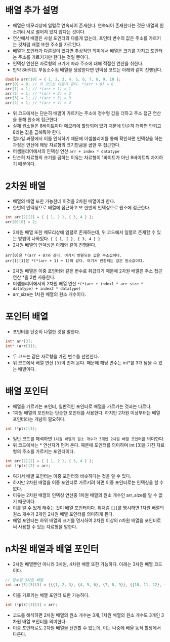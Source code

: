 # 배열 추가 설명
- 배열은 메모리상에 일렬로 연속되어 존재한다. 연속되어 존재한다는 것은 배열의 원소끼리 서로 떨어져 있지 않다는 것이다.
- 연산에서 배열은 사실 포인터와 다를게 없는데, 포인터 변수의 값은 주소를 가르키는 것처럼 배열 또한 주소를 가르킨다.
- 배열과 포인터가 다른것이 있다면 추상적인 의미에서 배열은 크기를 가지고 포인터는 주소를 가르키기만 한다는 것일 뿐이다.
- 인덱싱 연산은 자료형의 크기에 따라 주소에 대해 적절한 연산을 취한다.
- 만약 8바이트 부동소수점 배열을 생성한다면 인덱싱 코드는 아래와 같이 진행된다.

```cpp
double arr[10] = { 1, 2, 3, 4, 5, 6, 7, 8, 9, 10 };
arr[0] = 0; // 이 코드는 다음과 같다. *(arr + 0) = 0
arr[1] = 1; // *(arr + 1) = 1
arr[2] = 1; // *(arr + 2) = 2
arr[3] = 1; // *(arr + 3) = 3
arr[4] = 1; // *(arr + 4) = 4
```

- 위 코드에서는 단순히 배열이 가르키는 주소에 정수형 값을 더하고 주소 접근 연산을 통해 원소에 접근한다.
- 실제 원소들은 8바이트마다 메모리에 할당되어 있기 때문에 단순히 더하면 안되고 8라는 값을 곱해줘야 한다.
- 컴파일 과정에서 이를 인식하기 때문에 어셈블리어를 통해 확인하면 인덱싱을 하는 과정은 연산에 해당 자료형의 크기만큼을 곱한 후 접근한다.
- 어셈블리어에서의 인덱싱 연산 ```arr + index * datatype```
- 단순히 자료형의 크기를 곱하는 이유는 자료형이 1바이트가 아닌 8바이트씩 차지하기 때문이다.
# 2차원 배열
- 배열의 배열 또한 가능한데 이것을 2차원 배열이라 한다.
- 한번의 인덱싱으로 배열에 접근하고 또 한번의 인덱싱으로 원소에 접근한다.

```cpp
int arr[2][2] = { { 1, 2 }, { 3, 4 } };
arr[0][0] = 2;
```

- 2차원 배열 또한 메모리상에 일렬로 존재하는데, 위 코드에서 일렬로 존재할 수 있는 방법이 나와있다. ```{ { 1, 2 }, { 3, 4 } }```
- 2차원 배열의 인덱싱은 아래와 같이 진행된다.

```
arr[0]은 *(arr + 0)와 같다. 여기서 반환되는 값은 주소값이다.
arr[1][1]은 *(*(arr + 1) + 1)와 같다. 여기서 반환되는 값은 원소값이다.
```

- 2차원 배열은 이중 포인터와 같은 변수로 취급되기 때문에 2차원 배열은 주소 접근 연산 *을 2번 사용한다.
- 어셈블리어에서의 2차원 배열 연산 ```*(*(arr + index1 * arr_size * datatype) + index2 * datatype)```
- arr_size는 1차원 배열의 원소 개수이다.
# 포인터 배열
- 포인터를 단순히 나열한 것을 말한다.

```cpp
int* arr[3];
int* (arr[3]);
```

- 두 코드는 같은 자료형을 가진 변수를 선언한다.
- 위 코드에서 배열 연산 ```[3]```이 먼저 온다. 때문에 해당 변수는 int*를 3개 담을 수 있는 배열이다.
# 배열 포인터
- 배열을 가르키는 포인터, 일반적인 포인터로 배열을 가르키는 것과는 다르다.
- 1차원 배열의 포인터는 단순한 포인터를 사용한다. 하지만 2차원 이상부터는 배열 포인터라는 개념이 필요하다.

```cpp
int (*ptr)[3];
```

- 일단 코드를 해석하면 ```1차원 배열의 원소 개수가 3개인 2차원 배열 포인터```를 의미한다.
- 위 코드에서는 * 연산자가 먼저 온다. 때문에 포인터를 의미하며 int [3]을 가진 자료형의 주소를 가르키는 포인터이다.

```cpp
int arr[2][2] = { { 1, 2 }, { 3, 4 } };
int (*ptr)[2] = arr;
```

- 여기서 배열 포인터는 이중 포인터와 비슷하다는 것을 알 수 있다.
- 하지만 2차원 배열을 이중 포인터로 가르키려 하면 이중 포인터로는 인덱싱을 할 수 없다.
- 이유는 2차원 배열의 인덱싱 연산중 1차원 배열의 원소 개수인 arr_size를 알 수 없기 때문이다.
- 이를 알 수 있게 해주는 것이 배열 포인터이다. 위처럼 ```[2]```를 명시하면 1차원 배열의 원소 개수가 2개인 2차원 배열 포인터를 의미하게 된다.
- 배열 포인터는 하위 배열의 크기를 명시하여 2차원 이상의 n차원 배열을 포인터로써 사용할 수 있는 자료형을 말한다.
# n차원 배열과 배열 포인터
- 2차원 배열뿐만 아니라 3차원, 4차원 배열 또한 가능하다. 아래는 3차원 배열 코드이다.

```cpp
// 정수형 3차원 배열
int arr[3][3][3] = {{{1, 2, 3}, {4, 5, 6}, {7, 8, 9}}, {{10, 11, 12}, {13, 14, 15}, {16, 17, 18}}, {{19, 20, 21}, {22, 23, 24}, {25, 26, 27}}};
```

- 이를 가르키는 배열 포인터 또한 가능하다.

```cpp
int (*ptr)[3][3] = arr;
```

- 코드를 해석하면 2차원 배열의 원소 개수는 3개, 1차원 배열의 원소 개수도 3개인 3차원 배열 포인터를 의미한다.
- 이중 포인터로도 2차원 배열을 선언할 수 있는데, 이는 나중에 배울 동적 할당에서 다룬다.